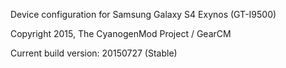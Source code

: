 Device configuration for Samsung Galaxy S4 Exynos (GT-I9500)

Copyright 2015, The CyanogenMod Project / GearCM

Current build version: 20150727 (Stable)
